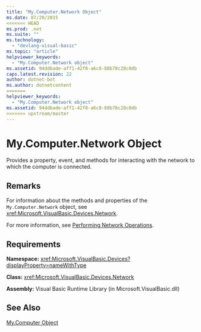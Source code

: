 ```yaml
---
title: "My.Computer.Network Object"
ms.date: 07/20/2015
<<<<<<< HEAD
ms.prod: .net
ms.suite: ""
ms.technology: 
  - "devlang-visual-basic"
ms.topic: "article"
helpviewer_keywords: 
  - "My.Computer.Network object"
ms.assetid: 94ddbade-aff1-42f8-a6c8-88b78c28c0db
caps.latest.revision: 22
author: dotnet-bot
ms.author: dotnetcontent
=======
helpviewer_keywords: 
  - "My.Computer.Network object"
ms.assetid: 94ddbade-aff1-42f8-a6c8-88b78c28c0db
>>>>>>> upstream/master
---
```

# My.Computer.Network Object
Provides a property, event, and methods for interacting with the network to which the computer is connected.  
  
## Remarks  
 For information about the methods and properties of the `My.Computer.Network` object, see <xref:Microsoft.VisualBasic.Devices.Network>.  
  
 For more information, see [Performing Network Operations](../../../visual-basic/developing-apps/programming/computer-resources/performing-network-operations.md).  
  
## Requirements  
 **Namespace:** <xref:Microsoft.VisualBasic.Devices?displayProperty=nameWithType>  
  
 **Class:** <xref:Microsoft.VisualBasic.Devices.Network>  
  
 **Assembly:** Visual Basic Runtime Library (in Microsoft.VisualBasic.dll)  
  
## See Also  
 [My.Computer Object](../../../visual-basic/language-reference/objects/my-computer-object.md)
